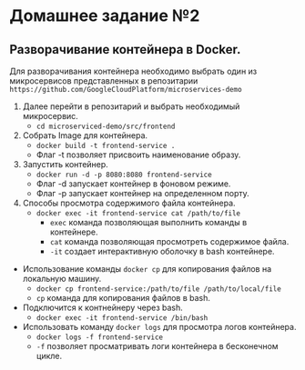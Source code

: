 # Домашнее задание №2
## Разворачивание контейнера в Docker.
Для разворачивания контейнера необходимо выбрать один из микросервисов представленных в репозитарии ```https://github.com/GoogleCloudPlatform/microservices-demo```

1. Далее перейти в репозитарий и выбрать необходимый микросервис.
    - ```cd microserviced-demo/src/frontend``` 
2. Собрать Image для контейнера.
    - ```docker build -t frontend-service .```
    - Флаг -t позволяет присвоить наименование образу.
3. Запустить контейнер.
    -  ```docker run -d -p 8080:8080 frontend-service```
    - Флаг -d запускает контейнер в фоновом режиме.
    - Флаг -p запускает контейнер на определенном порту.
4. Способы просмотра содержимого файла контейнера.
    - ```docker exec -it frontend-service cat /path/to/file```
        - ```exec``` команда позволяющая выполнить команды в контейнере.
        - ```cat``` команда позволяющая просмотреть содержимое файла.
        - ```-it``` создает интерактивную оболочку в bash контейнере.
- Использование команды ```docker cp``` для копирования файлов на локальную машину.
    - ```docker cp frontend-service:/path/to/file /path/to/local/file```
    - ```cp``` команда для копирования файлов в bash.
- Подключится к контнейнеру через bash.
    - ```docker exec -it frontend-service /bin/bash```
- Использовать команду ```docker logs``` для просмотра логов контейнера.
    - ```docker logs -f frontend-service```
    - ```-f``` позволяет просматривать логи контейнера в бесконечном цикле.

